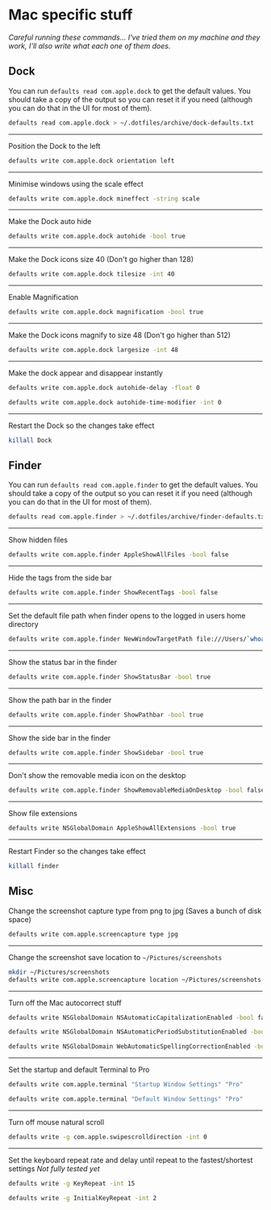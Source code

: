 # Mac specific stuff

_Careful running these commands... I've tried them on my machine and they work, I'll also write what each one of them does._

## Dock

You can run `defaults read com.apple.dock` to get the default values.
You should take a copy of the output so you can reset it if you need (although you can do that in the UI for most of them).

```bash
defaults read com.apple.dock > ~/.dotfiles/archive/dock-defaults.txt
```

---

Position the Dock to the left

```bash
defaults write com.apple.dock orientation left
```

---

Minimise windows using the scale effect

```bash
defaults write com.apple.dock mineffect -string scale
```

---

Make the Dock auto hide

```bash
defaults write com.apple.dock autohide -bool true
```

---

Make the Dock icons size 40 (Don't go higher than 128)

```bash
defaults write com.apple.dock tilesize -int 40
```

---

Enable Magnification

```bash
defaults write com.apple.dock magnification -bool true
```

---

Make the Dock icons magnify to size 48 (Don't go higher than 512)

```bash
defaults write com.apple.dock largesize -int 48
```

---

Make the dock appear and disappear instantly

```bash
defaults write com.apple.dock autohide-delay -float 0
```

```bash
defaults write com.apple.dock autohide-time-modifier -int 0
```

---

Restart the Dock so the changes take effect

```bash
killall Dock
```

## Finder

You can run `defaults read com.apple.finder` to get the default values.
You should take a copy of the output so you can reset it if you need (although you can do that in the UI for most of them).

```bash
defaults read com.apple.finder > ~/.dotfiles/archive/finder-defaults.txt
```

---

Show hidden files

```bash
defaults write com.apple.finder AppleShowAllFiles -bool false
```

---

Hide the tags from the side bar

```bash
defaults write com.apple.finder ShowRecentTags -bool false
```

---

Set the default file path when finder opens to the logged in users home directory

```bash
defaults write com.apple.finder NewWindowTargetPath file:///Users/`whoami`/
```

---

Show the status bar in the finder

```bash
defaults write com.apple.finder ShowStatusBar -bool true
```

---

Show the path bar in the finder

```bash
defaults write com.apple.finder ShowPathbar -bool true
```

---

Show the side bar in the finder

```bash
defaults write com.apple.finder ShowSidebar -bool true
```

---

Don't show the removable media icon on the desktop

```bash
defaults write com.apple.finder ShowRemovableMediaOnDesktop -bool false
```

---

Show file extensions

```bash
defaults write NSGlobalDomain AppleShowAllExtensions -bool true
```

---

Restart Finder so the changes take effect

```bash
killall finder
```

## Misc

Change the screenshot capture type from png to jpg (Saves a bunch of disk space)

```bash
defaults write com.apple.screencapture type jpg
```

---

Change the screenshot save location to `~/Pictures/screenshots`

```bash
mkdir ~/Pictures/screenshots
defaults write com.apple.screencapture location ~/Pictures/screenshots
```

---

Turn off the Mac autocorrect stuff

```bash
defaults write NSGlobalDomain NSAutomaticCapitalizationEnabled -bool false
```

```bash
defaults write NSGlobalDomain NSAutomaticPeriodSubstitutionEnabled -bool false
```

```bash
defaults write NSGlobalDomain WebAutomaticSpellingCorrectionEnabled -bool false
```

---

Set the startup and default Terminal to Pro

```bash
defaults write com.apple.terminal "Startup Window Settings" "Pro"
```

```bash
defaults write com.apple.terminal "Default Window Settings" "Pro"
```

---

Turn off mouse natural scroll

```bash
defaults write -g com.apple.swipescrolldirection -int 0
```

---

Set the keyboard repeat rate and delay until repeat to the fastest/shortest settings _Not fully tested yet_

```bash
defaults write -g KeyRepeat -int 15
```

```bash
defaults write -g InitialKeyRepeat -int 2
```
